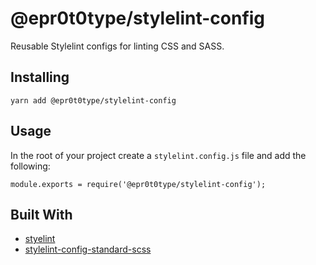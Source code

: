 # @epr0t0type/stylelint-config
Reusable Stylelint configs for linting CSS and SASS.

## Installing
```
yarn add @epr0t0type/stylelint-config
```

## Usage
In the root of your project create a `stylelint.config.js` file and add the following:

```
module.exports = require('@epr0t0type/stylelint-config');
```

## Built With
* [styelint](https://github.com/stylelint/stylelint)
* [stylelint-config-standard-scss](https://github.com/stylelint-scss/stylelint-config-standard-scss)
